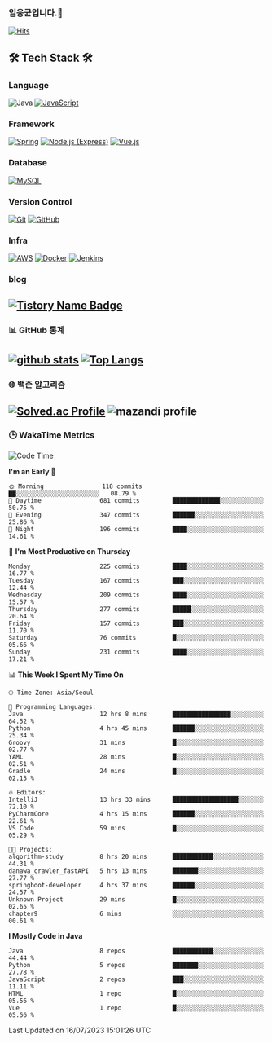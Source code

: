 <!--
**cornsilk-tea/cornsilk-tea** is a ✨ _special_ ✨ repository because its `README.md` (this file) appears on your GitHub profile.

Here are some ideas to get you started:

- 🔭 I’m currently working on ...
- 🌱 I’m currently learning ...
- 👯 I’m looking to collaborate on ...
- 🤔 I’m looking for help with ...
- 💬 Ask me about ...
- 📫 How to reach me: ...
- 😄 Pronouns: ...
- ⚡ Fun fact: ...
-->
### 임웅균입니다.👋
[![Hits](https://hits.seeyoufarm.com/api/count/incr/badge.svg?url=https%3A%2F%2Fgithub.com%2Fcornsilk-tea)](https://hits.seeyoufarm.com)




<!-- 내가 사용하는 기술스택 소개 -->
## 🛠 Tech Stack 🛠
### Language
![Java](https://img.shields.io/badge/Java-007396.svg?&style=for-the-badge&logo=Java&logoColor=white)
[![JavaScript](https://img.shields.io/badge/JavaScript-F7DF1E.svg?&style=for-the-badge&logo=JavaScript&logoColor=black)](https://developer.mozilla.org/en-US/docs/Web/JavaScript)

### Framework
[![Spring](https://img.shields.io/badge/Spring-6DB33F.svg?&style=for-the-badge&logo=Spring&logoColor=white)](https://spring.io)
[![Node.js (Express)](https://img.shields.io/badge/Node.js-Express-339933.svg?&style=for-the-badge&logo=Node.js&logoColor=white)](https://nodejs.org)
[![Vue.js](https://img.shields.io/badge/Vue.js-4FC08D.svg?&style=for-the-badge&logo=Vue.js&logoColor=white)](https://vuejs.org)

### Database
[![MySQL](https://img.shields.io/badge/MySQL-4479A1.svg?&style=for-the-badge&logo=MySQL&logoColor=white)](https://www.mysql.com)

### Version Control
[![Git](https://img.shields.io/badge/Git-F05032.svg?&style=for-the-badge&logo=Git&logoColor=white)](https://git-scm.com)
[![GitHub](https://img.shields.io/badge/GitHub-181717.svg?&style=for-the-badge&logo=GitHub&logoColor=white)](https://github.com)

### Infra
[![AWS](https://img.shields.io/badge/AWS-232F3E.svg?&style=for-the-badge&logo=Amazon-AWS&logoColor=white)](https://aws.amazon.com)
[![Docker](https://img.shields.io/badge/Docker-2496ED.svg?&style=for-the-badge&logo=Docker&logoColor=white)](https://www.docker.com)
[![Jenkins](https://img.shields.io/badge/Jenkins-D24939.svg?&style=for-the-badge&logo=Jenkins&logoColor=white)](https://www.jenkins.io)

### blog
[![Tistory Name Badge](https://tistory-readme-stats.vercel.app/api/badge?name=cornsilk-tea)](https://cornsilk-tea.tistory.com/)
---
### 📊 GitHub 통계
[![github stats](https://github-readme-stats.vercel.app/api?username=cornsilk-tea&show_icons=false&hide_border=false&rank_icon=github&include_all_commits=true)](https://github.com/cornsilk-tea)
[![Top Langs](https://github-readme-stats.vercel.app/api/top-langs/?username=cornsilk-tea&layout=compact)](https://github.com/cornsilk-tea)
---
### 🌐 백준 알고리즘
[![Solved.ac Profile](http://mazassumnida.wtf/api/v2/generate_badge?boj=dladndrbs)](https://solved.ac/dladndrbs/)
![mazandi profile](http://mazandi.herokuapp.com/api?handle=dladndrbs&theme=worm)
---
### 🕒 WakaTime Metrics
<!--START_SECTION:waka-->
![Code Time](http://img.shields.io/badge/Code%20Time-300%20hrs%2026%20mins-blue)

**I'm an Early 🐤** 

```text
🌞 Morning                118 commits         ██░░░░░░░░░░░░░░░░░░░░░░░   08.79 % 
🌆 Daytime                681 commits         █████████████░░░░░░░░░░░░   50.75 % 
🌃 Evening                347 commits         ██████░░░░░░░░░░░░░░░░░░░   25.86 % 
🌙 Night                  196 commits         ████░░░░░░░░░░░░░░░░░░░░░   14.61 % 
```
📅 **I'm Most Productive on Thursday** 

```text
Monday                   225 commits         ████░░░░░░░░░░░░░░░░░░░░░   16.77 % 
Tuesday                  167 commits         ███░░░░░░░░░░░░░░░░░░░░░░   12.44 % 
Wednesday                209 commits         ████░░░░░░░░░░░░░░░░░░░░░   15.57 % 
Thursday                 277 commits         █████░░░░░░░░░░░░░░░░░░░░   20.64 % 
Friday                   157 commits         ███░░░░░░░░░░░░░░░░░░░░░░   11.70 % 
Saturday                 76 commits          █░░░░░░░░░░░░░░░░░░░░░░░░   05.66 % 
Sunday                   231 commits         ████░░░░░░░░░░░░░░░░░░░░░   17.21 % 
```


📊 **This Week I Spent My Time On** 

```text
🕑︎ Time Zone: Asia/Seoul

💬 Programming Languages: 
Java                     12 hrs 8 mins       ████████████████░░░░░░░░░   64.52 % 
Python                   4 hrs 45 mins       ██████░░░░░░░░░░░░░░░░░░░   25.34 % 
Groovy                   31 mins             █░░░░░░░░░░░░░░░░░░░░░░░░   02.77 % 
YAML                     28 mins             █░░░░░░░░░░░░░░░░░░░░░░░░   02.51 % 
Gradle                   24 mins             █░░░░░░░░░░░░░░░░░░░░░░░░   02.15 % 

🔥 Editors: 
IntelliJ                 13 hrs 33 mins      ██████████████████░░░░░░░   72.10 % 
PyCharmCore              4 hrs 15 mins       ██████░░░░░░░░░░░░░░░░░░░   22.61 % 
VS Code                  59 mins             █░░░░░░░░░░░░░░░░░░░░░░░░   05.29 % 

🐱‍💻 Projects: 
algorithm-study          8 hrs 20 mins       ███████████░░░░░░░░░░░░░░   44.31 % 
danawa_crawler_fastAPI   5 hrs 13 mins       ███████░░░░░░░░░░░░░░░░░░   27.77 % 
springboot-developer     4 hrs 37 mins       ██████░░░░░░░░░░░░░░░░░░░   24.57 % 
Unknown Project          29 mins             █░░░░░░░░░░░░░░░░░░░░░░░░   02.65 % 
chapter9                 6 mins              ░░░░░░░░░░░░░░░░░░░░░░░░░   00.61 % 
```

**I Mostly Code in Java** 

```text
Java                     8 repos             ███████████░░░░░░░░░░░░░░   44.44 % 
Python                   5 repos             ███████░░░░░░░░░░░░░░░░░░   27.78 % 
JavaScript               2 repos             ███░░░░░░░░░░░░░░░░░░░░░░   11.11 % 
HTML                     1 repo              █░░░░░░░░░░░░░░░░░░░░░░░░   05.56 % 
Vue                      1 repo              █░░░░░░░░░░░░░░░░░░░░░░░░   05.56 % 
```




 Last Updated on 16/07/2023 15:01:26 UTC
<!--END_SECTION:waka-->
